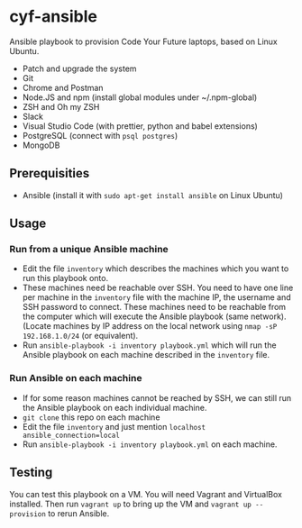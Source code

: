 # cyf-ansible

Ansible playbook to provision Code Your Future laptops, based on Linux Ubuntu.

- Patch and upgrade the system
- Git
- Chrome and Postman
- Node.JS and npm (install global modules under ~/.npm-global)
- ZSH and Oh my ZSH
- Slack
- Visual Studio Code (with prettier, python and babel extensions)
- PostgreSQL (connect with `psql postgres`)
- MongoDB 

## Prerequisities

- Ansible (install it with `sudo apt-get install ansible` on Linux Ubuntu)

## Usage

### Run from a unique Ansible machine

- Edit the file `inventory` which describes the machines which you want to run this playbook onto.
- These machines need be reachable over SSH. You need to have one line per machine in the `inventory` file with the machine IP, the username and SSH password to connect. These machines need to be reachable from the computer which will execute the Ansible playbook (same network).
(Locate machines by IP address on the local network using `nmap -sP 192.168.1.0/24` (or equivalent).
- Run `ansible-playbook -i inventory playbook.yml` which will run the Ansible playbook on each machine described in the `inventory` file.

### Run Ansible on each machine

- If for some reason machines cannot be reached by SSH, we can still run the Ansible playbook on each individual machine.
- `git clone` this repo on each machine
- Edit the file `inventory` and just mention `localhost ansible_connection=local`
- Run `ansible-playbook -i inventory playbook.yml` on each machine.

## Testing

You can test this playbook on a VM. You will need Vagrant and VirtualBox installed.
Then run `vagrant up` to bring up the VM and `vagrant up --provision` to rerun Ansible.
